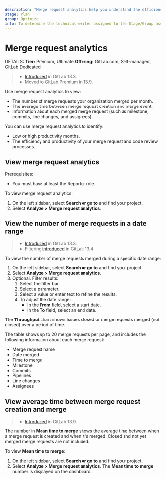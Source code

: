 ```yaml
---
description: "Merge request analytics help you understand the efficiency of your code review process, and the productivity of your team." # Up to ~200 chars long. They will be displayed in Google Search snippets. It may help to write the page intro first, and then reuse it here.
stage: Plan
group: Optimize
info: To determine the technical writer assigned to the Stage/Group associated with this page, see https://handbook.gitlab.com/handbook/product/ux/technical-writing/#assignments
---
```


# Merge request analytics

DETAILS:
**Tier:** Premium, Ultimate
**Offering:** GitLab.com, Self-managed, GitLab Dedicated

> - [Introduced](https://gitlab.com/gitlab-org/gitlab/-/issues/229045) in GitLab 13.3.
> - Moved to GitLab Premium in 13.9.

Use merge request analytics to view:

- The number of merge requests your organization merged per month.
- The average time between merge request creation and merge event.
- Information about each merged merge request (such as milestone, commits, line changes, and assignees).

You can use merge request analytics to identify:

- Low or high productivity months.
- The efficiency and productivity of your merge request and code review processes.

## View merge request analytics

Prerequisites:

- You must have at least the Reporter role.

To view merge request analytics:

1. On the left sidebar, select **Search or go to** and find your project.
1. Select **Analyze > Merge request analytics**.

## View the number of merge requests in a date range

> - [Introduced](https://gitlab.com/gitlab-org/gitlab/-/issues/232651) in GitLab 13.3.
> - Filtering [introduced](https://gitlab.com/gitlab-org/gitlab/-/issues/229266) in GitLab 13.4

To view the number of merge requests merged during a specific date range:

1. On the left sidebar, select **Search or go to** and find your project.
1. Select **Analyze > Merge request analytics**.
1. Optional. Filter results:
   1. Select the filter bar.
   1. Select a parameter.
   1. Select a value or enter text to refine the results.
   1. To adjust the date range:
      - In the **From** field, select a start date.
      - In the **To** field, select an end date.

The **Throughput** chart shows issues closed or merge requests merged (not closed) over a period of
time.

The table shows up to 20 merge requests per page, and includes
the following information about each merge request:

- Merge request name
- Date merged
- Time to merge
- Milestone
- Commits
- Pipelines
- Line changes
- Assignees

## View average time between merge request creation and merge

> - [Introduced](https://gitlab.com/gitlab-org/gitlab/-/issues/229389) in GitLab 13.9.

The number in **Mean time to merge** shows the average time between when a merge request is
created and when it's merged. Closed and not yet merged merge requests are not included.

To view **Mean time to merge**:

1. On the left sidebar, select **Search or go to** and find your project.
1. Select **Analyze > Merge request analytics**. The **Mean time to merge** number
   is displayed on the dashboard.

